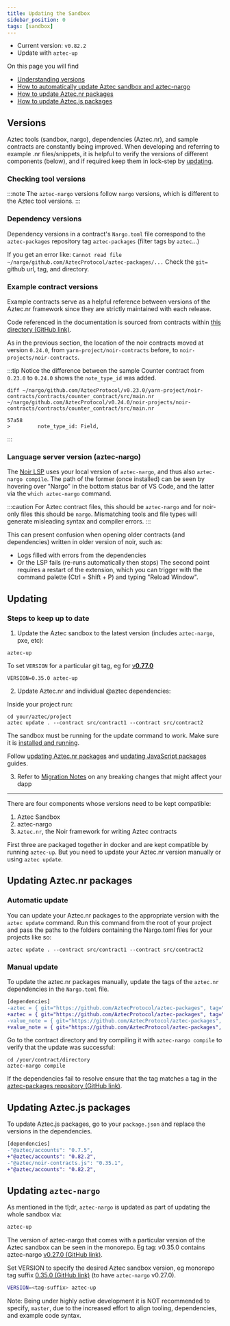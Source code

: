 ```yaml
---
title: Updating the Sandbox
sidebar_position: 0
tags: [sandbox]
---
```


- Current version: `v0.82.2`
- Update with `aztec-up`

On this page you will find

- [Understanding versions](#versions)
- [How to automatically update Aztec sandbox and aztec-nargo](#updating)
- [How to update Aztec.nr packages](#updating-aztecnr-packages)
- [How to update Aztec.js packages](#updating-aztecjs-packages)

## Versions

Aztec tools (sandbox, nargo), dependencies (Aztec.nr), and sample contracts are constantly being improved.
When developing and referring to example .nr files/snippets, it is helpful to verify the versions of different components (below), and if required keep them in lock-step by [updating](#updating).

### Checking tool versions

:::note
The `aztec-nargo` versions follow `nargo` versions, which is different to the Aztec tool versions.
:::

### Dependency versions

Dependency versions in a contract's `Nargo.toml` file correspond to the `aztec-packages` repository tag `aztec-packages` (filter tags by `aztec`...)

If you get an error like: `Cannot read file ~/nargo/github.com/AztecProtocol/aztec-packages/...`
Check the `git=` github url, tag, and directory.

### Example contract versions

Example contracts serve as a helpful reference between versions of the Aztec.nr framework since they are strictly maintained with each release.

Code referenced in the documentation is sourced from contracts within [this directory (GitHub link)](https://github.com/AztecProtocol/aztec-packages/tree/v0.82.2/noir-projects/noir-contracts/contracts).

As in the previous section, the location of the noir contracts moved at version `0.24.0`, from `yarn-project/noir-contracts` before, to `noir-projects/noir-contracts`.

:::tip
Notice the difference between the sample Counter contract from `0.23.0` to `0.24.0` shows the `note_type_id` was added.

```shell
diff ~/nargo/github.com/AztecProtocol/v0.23.0/yarn-project/noir-contracts/contracts/counter_contract/src/main.nr ~/nargo/github.com/AztecProtocol/v0.24.0/noir-projects/noir-contracts/contracts/counter_contract/src/main.nr
```

```
57a58
>         note_type_id: Field,
```

:::

### Language server version (aztec-nargo)

The [Noir LSP](../local_env/installing_noir_lsp.md) uses your local version of `aztec-nargo`, and thus also `aztec-nargo compile`.
The path of the former (once installed) can be seen by hovering over "Nargo" in the bottom status bar of VS Code, and the latter via the `which aztec-nargo` command.

:::caution
For Aztec contract files, this should be `aztec-nargo` and for noir-only files this should be `nargo`. Mismatching tools and file types will generate misleading syntax and compiler errors.
:::

This can present confusion when opening older contracts (and dependencies) written in older version of noir, such as:

- Logs filled with errors from the dependencies
- Or the LSP fails (re-runs automatically then stops)
  The second point requires a restart of the extension, which you can trigger with the command palette (Ctrl + Shift + P) and typing "Reload Window".

## Updating

### Steps to keep up to date

1. Update the Aztec sandbox to the latest version (includes `aztec-nargo`, pxe, etc):

```shell
aztec-up
```

To set `VERSION` for a particular git tag, eg for [v**0.77.0**](https://github.com/AztecProtocol/aztec-packages/tree/v0.77.0)

```shell
VERSION=0.35.0 aztec-up
```

2. Update Aztec.nr and individual @aztec dependencies:

Inside your project run:

```shell
cd your/aztec/project
aztec update . --contract src/contract1 --contract src/contract2
```

The sandbox must be running for the update command to work. Make sure it is [installed and running](../../reference/environment_reference/sandbox-reference.md).

Follow [updating Aztec.nr packages](#updating-aztecnr-packages) and [updating JavaScript packages](#updating-aztecjs-packages) guides.

3. Refer to [Migration Notes](../../../migration_notes.md) on any breaking changes that might affect your dapp

---

There are four components whose versions need to be kept compatible:

1. Aztec Sandbox
2. aztec-nargo
3. `Aztec.nr`, the Noir framework for writing Aztec contracts

First three are packaged together in docker and are kept compatible by running `aztec-up`.
But you need to update your Aztec.nr version manually or using `aztec update`.

## Updating Aztec.nr packages

### Automatic update

You can update your Aztec.nr packages to the appropriate version with the `aztec update` command. Run this command from the root of your project and pass the paths to the folders containing the Nargo.toml files for your projects like so:

```shell
aztec update . --contract src/contract1 --contract src/contract2
```

### Manual update

To update the aztec.nr packages manually, update the tags of the `aztec.nr` dependencies in the `Nargo.toml` file.

```diff
[dependencies]
-aztec = { git="https://github.com/AztecProtocol/aztec-packages", tag="v0.7.5", directory="noir-projects/aztec-nr/aztec" }
+aztec = { git="https://github.com/AztecProtocol/aztec-packages", tag="v0.82.2-alpha-testnet.5", directory="noir-projects/aztec-nr/aztec" }
-value_note = { git="https://github.com/AztecProtocol/aztec-packages", tag="v0.7.5", directory="noir-projects/aztec-nr/value-note" }
+value_note = { git="https://github.com/AztecProtocol/aztec-packages", tag="v0.82.2-alpha-testnet.5", directory="noir-projects/aztec-nr/value-note" }
```

Go to the contract directory and try compiling it with `aztec-nargo compile` to verify that the update was successful:

```shell
cd /your/contract/directory
aztec-nargo compile
```

If the dependencies fail to resolve ensure that the tag matches a tag in the [aztec-packages repository (GitHub link)](https://github.com/AztecProtocol/aztec-packages/tags).

## Updating Aztec.js packages

To update Aztec.js packages, go to your `package.json` and replace the versions in the dependencies.

```diff
[dependencies]
-"@aztec/accounts": "0.7.5",
+"@aztec/accounts": "0.82.2",
-"@aztec/noir-contracts.js": "0.35.1",
+"@aztec/accounts": "0.82.2",
```

## Updating `aztec-nargo`

As mentioned in the tl;dr, `aztec-nargo` is updated as part of updating the whole sandbox via:

```bash
aztec-up
```

The version of aztec-nargo that comes with a particular version of the Aztec sandbox can be seen in the monorepo. Eg tag: v0.35.0 contains aztec-nargo [v0.27.0 (GitHub link)](https://github.com/AztecProtocol/aztec-packages/blob/v0.35.0/noir/noir-repo/Cargo.toml#L44).

Set VERSION to specify the desired Aztec sandbox version, eg monorepo tag suffix [0.35.0 (GitHub link)](https://github.com/AztecProtocol/aztec-packages/tree/v0.35.0) (to have `aztec-nargo` v0.27.0).

```bash
VERSION=<tag-suffix> aztec-up
```

Note: Being under highly active development it is NOT recommended to specify, `master`, due to the increased effort to align tooling, dependencies, and example code syntax.
